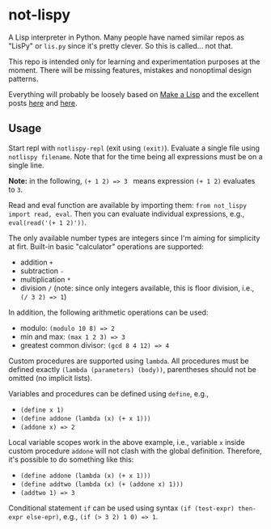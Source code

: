 # not-lispy

A Lisp interpreter in Python. Many people have named similar repos as "LisPy" or `lis.py` since it's pretty clever. So this is called... not that.

This repo is intended only for learning and experimentation purposes at the moment. There will be missing features, mistakes and nonoptimal design patterns.

Everything will probably be loosely based on [Make a Lisp](https://github.com/kanaka/mal) and the excellent posts [here](https://norvig.com/lispy.html) and [here](https://norvig.com/lispy2.html).

## Usage

Start repl with `notlispy-repl` (exit using `(exit)`). Evaluate a single file using `notlispy filename`. Note that for the time being all expressions must be on a single line.

**Note:** in the following, `(+ 1 2) => 3 ` means expression `(+ 1 2)` evaluates to `3`.

Read and eval function are available by importing them: `from not_lispy import read, eval`. Then you can evaluate individual expressions, e.g.,  `eval(read('(+ 1 2)'))`. 

The only available number types are integers since I'm aiming for simplicity at firt. Built-in basic "calculator" operations are supported:
- addition `+`
- subtraction `-`
- multiplication `*`
- division `/` (note: since only integers available, this is floor division, i.e., `(/ 3 2) => 1`)

In addition, the following arithmetic operations can be used:
- modulo: `(modulo 10 8) => 2`
- min and max: `(max 1 2 3) => 3`
- greatest common divisor: `(gcd 8 4 12) => 4`

Custom procedures are supported using `lambda`. All procedures must be defined exactly `(lambda (parameters) (body))`, parentheses should not be omitted (no implicit lists).

Variables and procedures can be defined using `define`, e.g.,
- `(define x 1)`
- `(define addone (lambda (x) (+ x 1)))`
- `(addone x) => 2`

Local variable scopes work in the above example, i.e., variable `x` inside custom procedure `addone` will not clash with the global definition. Therefore, it's possible to do something like this:
- `(define addone (lambda (x) (+ x 1)))`
- `(define addtwo (lambda (x) (+ (addone x) 1)))`
- `(addtwo 1) => 3`

Conditional statement `if` can be used using syntax `(if (test-expr) then-expr else-epr)`, e.g., `(if (> 3 2) 1 0) => 1`.
